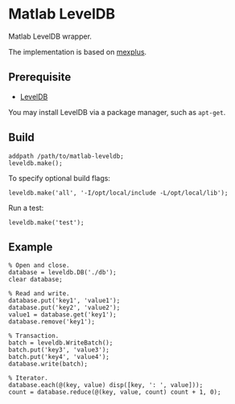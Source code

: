 Matlab LevelDB
==============

Matlab LevelDB wrapper.

The implementation is based on [mexplus](http://github.com/kyamagu/mexplus).

Prerequisite
------------

 * [LevelDB](https://code.google.com/p/leveldb/)

You may install LevelDB via a package manager, such as `apt-get`.

Build
-----

    addpath /path/to/matlab-leveldb;
    leveldb.make();

To specify optional build flags:

    leveldb.make('all', '-I/opt/local/include -L/opt/local/lib');

Run a test:

    leveldb.make('test');

Example
-------

    % Open and close.
    database = leveldb.DB('./db');
    clear database;

    % Read and write.
    database.put('key1', 'value1');
    database.put('key2', 'value2');
    value1 = database.get('key1');
    database.remove('key1');

    % Transaction.
    batch = leveldb.WriteBatch();
    batch.put('key3', 'value3');
    batch.put('key4', 'value4');
    database.write(batch);

    % Iterator.
    database.each(@(key, value) disp([key, ': ', value]));
    count = database.reduce(@(key, value, count) count + 1, 0);
